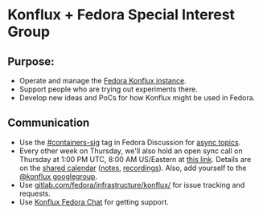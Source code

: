 # Konflux + Fedora Special Interest Group

## Purpose:

* Operate and manage the [Fedora Konflux instance](https://gist.github.com/ralphbean/a3644111a549e8cedb0b207f90d42dc9).
* Support people who are trying out experiments there.
* Develop new ideas and PoCs for how Konflux might be used in Fedora.

## Communication

* Use the [#containers-sig](https://discussion.fedoraproject.org/tag/containers-sig) tag in Fedora Discussion for [async topics](https://discussion.fedoraproject.org/t/containers-sig-for-konflux-discussions/128061/12).
* Every other week on Thursday, we'll also hold an open sync call on Thursday at 1:00 PM UTC, 8:00 AM US/Eastern at [this link](https://meet.google.com/wcr-uvhx-xug). Details are on the [shared calendar](https://calendar.google.com/calendar/u/0?cid=ZWViNjE1YTdjZTNmYWE0MmIyMjUwOGMwZWY4YTQ0NzcxM2FiNDYzNzg1YTRkMTljMGYyYmNjNTkyYjFkNjVlZEBncm91cC5jYWxlbmRhci5nb29nbGUuY29t) ([notes](https://docs.google.com/document/d/1kegIQ3BRbcRFjjvzX2sr-aP-tSvb0CyZYLTgbmcwJBc/edit), [recordings](https://www.youtube.com/@konflux-ci)). Also, add yourself to the [@konflux googlegroup](https://groups.google.com/g/konflux).
* Use [gitlab.com/fedora/infrastructure/konflux/](https://gitlab.com/groups/fedora/infrastructure/konflux/-/issues) for issue tracking and requests.
* Use [Konflux Fedora Chat](https://chat.fedoraproject.org/#/room/#konflux:fedora.im) for getting support.

